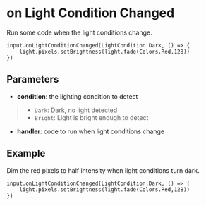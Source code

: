 # on Light Condition Changed

Run some code when the light conditions change.

```sig
input.onLightConditionChanged(LightCondition.Dark, () => {
	light.pixels.setBrightness(light.fade(Colors.Red,128))
})
```

## Parameters

* **condition**: the lighting condition to detect
>  * ``Dark``: Dark, no light detected
>  * ``Bright``: Light is bright enough to detect
* **handler**: code to run when light conditions change

## Example

Dim the red pixels to half intensity when light conditions turn dark.

```blocks
input.onLightConditionChanged(LightCondition.Dark, () => {
	light.pixels.setBrightness(light.fade(Colors.Red,128))
})
```